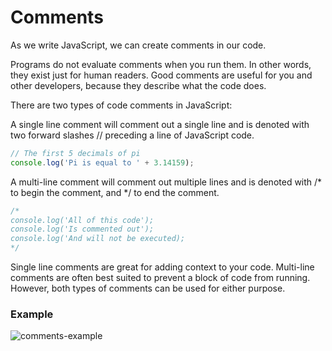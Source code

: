 # Comments

As we write JavaScript, we can create comments in our code.

Programs do not evaluate comments when you run them. In other words, they exist just for human readers. Good comments are useful for you and other developers, because they describe what the code does.

There are two types of code comments in JavaScript:

A single line comment will comment out a single line and is denoted with two forward slashes // preceding a line of JavaScript code.

```js
// The first 5 decimals of pi
console.log('Pi is equal to ' + 3.14159);
```
A multi-line comment will comment out multiple lines and is denoted with /* to begin the comment, and */ to end the comment.

```js
/*
console.log('All of this code');
console.log('Is commented out');
console.log('And will not be executed);
*/
```

Single line comments are great for adding context to your code. Multi-line comments are often best suited to prevent a block of code from running. However, both types of comments can be used for either purpose.

### Example

![comments-example](./comments-example.pmg)